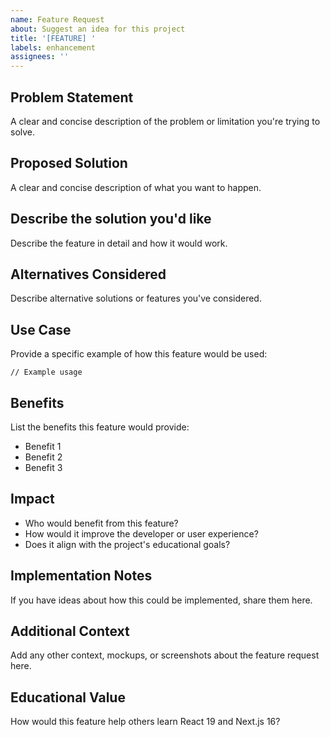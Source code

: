 ```yaml
---
name: Feature Request
about: Suggest an idea for this project
title: '[FEATURE] '
labels: enhancement
assignees: ''
---
```


## Problem Statement
A clear and concise description of the problem or limitation you're trying to solve.

## Proposed Solution
A clear and concise description of what you want to happen.

## Describe the solution you'd like
Describe the feature in detail and how it would work.

## Alternatives Considered
Describe alternative solutions or features you've considered.

## Use Case
Provide a specific example of how this feature would be used:

```tsx
// Example usage
```

## Benefits
List the benefits this feature would provide:
- Benefit 1
- Benefit 2
- Benefit 3

## Impact
- Who would benefit from this feature?
- How would it improve the developer or user experience?
- Does it align with the project's educational goals?

## Implementation Notes
If you have ideas about how this could be implemented, share them here.

## Additional Context
Add any other context, mockups, or screenshots about the feature request here.

## Educational Value
How would this feature help others learn React 19 and Next.js 16?
